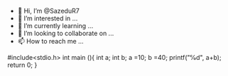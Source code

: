 - 👋 Hi, I’m @SazeduR7
- 👀 I’m interested in ...
- 🌱 I’m currently learning ...
- 💞️ I’m looking to collaborate on ...
- 📫 How to reach me ...

<!---
SazeduR7/SazeduR7 is a ✨ special ✨ repository because its `README.md` (this file) appears on your GitHub profile.
You can click the Preview link to take a look at your changes.
--->
#include<stdio.h>
int main (){
int a;
int b;
a =10;
b =40;
printf("℅d", a+b);
return 0;
}
